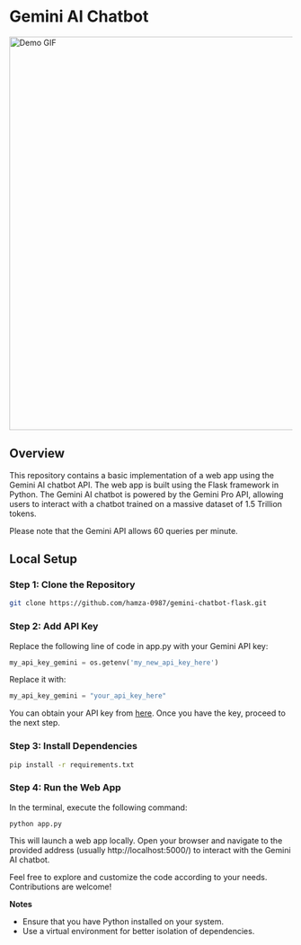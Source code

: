# Gemini AI Chatbot

<img src="static/images/demo.gif" alt="Demo GIF" width="700"/>

## Overview
This repository contains a basic implementation of a web app using the Gemini AI chatbot API. The web app is built using the Flask framework in Python. The Gemini AI chatbot is powered by the Gemini Pro API, allowing users to interact with a chatbot trained on a massive dataset of 1.5 Trillion tokens.

Please note that the Gemini API allows 60 queries per minute.

## Local Setup

### Step 1: Clone the Repository
```bash
git clone https://github.com/hamza-0987/gemini-chatbot-flask.git
```

### Step 2: Add API Key
Replace the following line of code in app.py with your Gemini API key:
```python
my_api_key_gemini = os.getenv('my_new_api_key_here')
```
Replace it with:

```python
my_api_key_gemini = "your_api_key_here"
```
You can obtain your API key from [here](https://makersuite.google.com/app/apikey). Once you have the key, proceed to the next step.


### Step 3: Install Dependencies
```bash
pip install -r requirements.txt
```
### Step 4: Run the Web App
In the terminal, execute the following command:

```
python app.py
```

This will launch a web app locally. Open your browser and navigate to the provided address (usually http://localhost:5000/) to interact with the Gemini AI chatbot.

Feel free to explore and customize the code according to your needs. Contributions are welcome!

**Notes**
* Ensure that you have Python installed on your system.
* Use a virtual environment for better isolation of dependencies.
